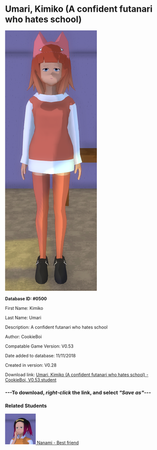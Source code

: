 # Umari, Kimiko (A confident futanari who hates school)

<img src="../../Files/Images/Umari, Kimiko (A confident futanari who hates school).png" title="Umari, Kimiko (A confident futanari who hates school) - CookieBoi, V0.53">

**Database ID: #0500**

First Name: Kimiko

Last Name: Umari

Description: A confident futanari who hates school

Author: CookieBoi

Compatable Game Version: V0.53

Date added to database: 11/11/2018

Created in version: V0.28

Download link: <a href="https://raw.githubusercontent.com/Arbiter1223/Daigaku-Gurashi-Custom-Students/master/Files/Student%20Files/Umari%2C%20Kimiko%20(A%20confident%20futanari%20who%20hates%20school)%20-%20CookieBoi%2C%20V0.53.student">Umari, Kimiko (A confident futanari who hates school) - CookieBoi, V0.53.student</a>

### ---**To download, _right-click_ the link, and select _"Save as"_**---

### Related Students

<a href="Kashiwagi, Nanami (Kimiko's masochistic best friend).md"><img src="../../Files/Thumbs/Kashiwagi, Nanami (Kimiko's masochistic best friend).png" height="100" width="100" title="Kashiwagi, Nanami (Kimiko's masochistic best friend) - CookieBoi, V0.53"></a><a href="Kashiwagi, Nanami (Kimiko's masochistic best friend).md"> Nanami - Best friend</a>

